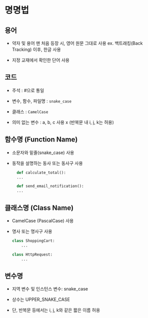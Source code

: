 # 명명법

## 용어
  * 약자 및 용어 맨 처음 등장 시, 영어 원문 그대로
    사용
    ex. 백트래킹(Back Tracking) 이후, 한글 사용

  * 지정 교재에서 확인한 단어 사용

## 코드
  * 주석 : #으로 통일

  * 변수, 함수, 파일명 : `snake_case`
  * 클래스 : `CamelCase`
  * 의미 없는 변수 : a, b, c 사용 x (반복문 내 i, j, k는 허용)


## 함수명 (Function Name)

- 소문자와 밑줄(snake_case) 사용
- 동작을 설명하는 동사 또는 동사구 사용


  ```python
    def calculate_total():
    ...

    def send_email_notification():
    ...
  ```

## 클래스명 (Class Name)

  - CamelCase (PascalCase) 사용

  - 명사 또는 명사구 사용
    ```python
    class ShoppingCart:
        ...

    class HttpRequest:
        ...
    ```

## 변수명
- 지역 변수 및 인스턴스 변수: snake_case

- 상수는 UPPER_SNAKE_CASE
- 단, 반복문 등에서는 i, j, k와 같은 짧은 이름 허용